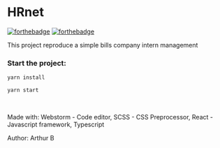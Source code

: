 # HRnet
[![forthebadge](https://forthebadge.com/images/badges/made-with-typescript.svg)](https://forthebadge.com) [![forthebadge](https://forthebadge.com/images/badges/uses-js.svg)](https://forthebadge.com)

This project reproduce a simple bills company intern management

### Start the project:

```bash
yarn install
```

```bash
yarn start
``` 
<p>&nbsp;</p>

Made with: Webstorm - Code editor, SCSS - CSS Preprocessor, React - Javascript framework, Typescript

Author: Arthur B
